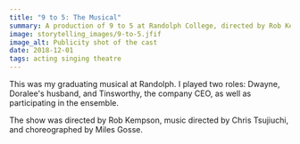 ```yaml
---
title: "9 to 5: The Musical"
summary: A production of 9 to 5 at Randolph College, directed by Rob Kempson
image: storytelling_images/9-to-5.jfif
image_alt: Publicity shot of the cast
date: 2018-12-01
tags: acting singing theatre
---
```


This was my graduating musical at Randolph. I played two roles: Dwayne, Doralee's husband, and Tinsworthy, the company CEO, as well as participating in the ensemble.

The show was directed by Rob Kempson, music directed by Chris Tsujiuchi, and choreographed by Miles Gosse.
